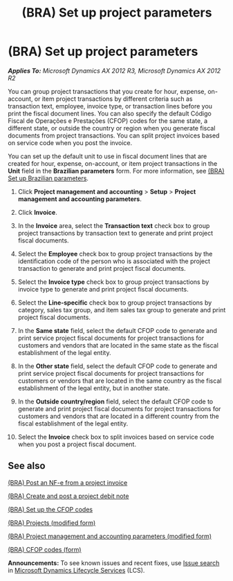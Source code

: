 ﻿---
title: (BRA) Set up project parameters
TOCTitle: (BRA) Set up project parameters
ms:assetid: 15ed1300-84a4-4e35-a0b4-e737209e1599
ms:mtpsurl: https://technet.microsoft.com/en-us/library/JJ853379(v=AX.60)
ms:contentKeyID: 50396748
ms.date: 04/18/2014
mtps_version: v=AX.60
f1_keywords:
- project transactions
- fiscal document
- fiscal
- split invoices
---

# (BRA) Set up project parameters 


_**Applies To:** Microsoft Dynamics AX 2012 R3, Microsoft Dynamics AX 2012 R2_

You can group project transactions that you create for hour, expense, on-account, or item project transactions by different criteria such as transaction text, employee, invoice type, or transaction lines before you print the fiscal document lines. You can also specify the default Código Fiscal de Operações e Prestações (CFOP) codes for the same state, a different state, or outside the country or region when you generate fiscal documents from project transactions. You can split project invoices based on service code when you post the invoice.

You can set up the default unit to use in fiscal document lines that are created for hour, expense, on-account, or item project transactions in the **Unit** field in the **Brazilian parameters** form. For more information, see [(BRA) Set up Brazilian parameters](bra-set-up-brazilian-parameters.md).

1.  Click **Project management and accounting** \> **Setup** \> **Project management and accounting parameters**.

2.  Click **Invoice**.

3.  In the **Invoice** area, select the **Transaction text** check box to group project transactions by transaction text to generate and print project fiscal documents.

4.  Select the **Employee** check box to group project transactions by the identification code of the person who is associated with the project transaction to generate and print project fiscal documents.

5.  Select the **Invoice type** check box to group project transactions by invoice type to generate and print project fiscal documents.

6.  Select the **Line-specific** check box to group project transactions by category, sales tax group, and item sales tax group to generate and print project fiscal documents.

7.  In the **Same state** field, select the default CFOP code to generate and print service project fiscal documents for project transactions for customers and vendors that are located in the same state as the fiscal establishment of the legal entity.

8.  In the **Other state** field, select the default CFOP code to generate and print service project fiscal documents for project transactions for customers or vendors that are located in the same country as the fiscal establishment of the legal entity, but in another state.

9.  In the **Outside country/region** field, select the default CFOP code to generate and print project fiscal documents for project transactions for customers and vendors that are located in a different country from the fiscal establishment of the legal entity.

10. Select the **Invoice** check box to split invoices based on service code when you post a project fiscal document.

## See also

[(BRA) Post an NF-e from a project invoice](bra-post-an-nf-e-from-a-project-invoice.md)

[(BRA) Create and post a project debit note](bra-create-and-post-a-project-debit-note.md)

[(BRA) Set up the CFOP codes](bra-set-up-the-cfop-codes.md)

[(BRA) Projects (modified form)](https://technet.microsoft.com/en-us/library/jj923389\(v=ax.60\))

[(BRA) Project management and accounting parameters (modified form)](https://technet.microsoft.com/en-us/library/jj937990\(v=ax.60\))

[(BRA) CFOP codes (form)](https://technet.microsoft.com/en-us/library/jj933522\(v=ax.60\))

  
**Announcements:** To see known issues and recent fixes, use [Issue search](http://go.microsoft.com/fwlink/?linkid=389258) in [Microsoft Dynamics Lifecycle Services](http://go.microsoft.com/fwlink/?linkid=306505) (LCS).


